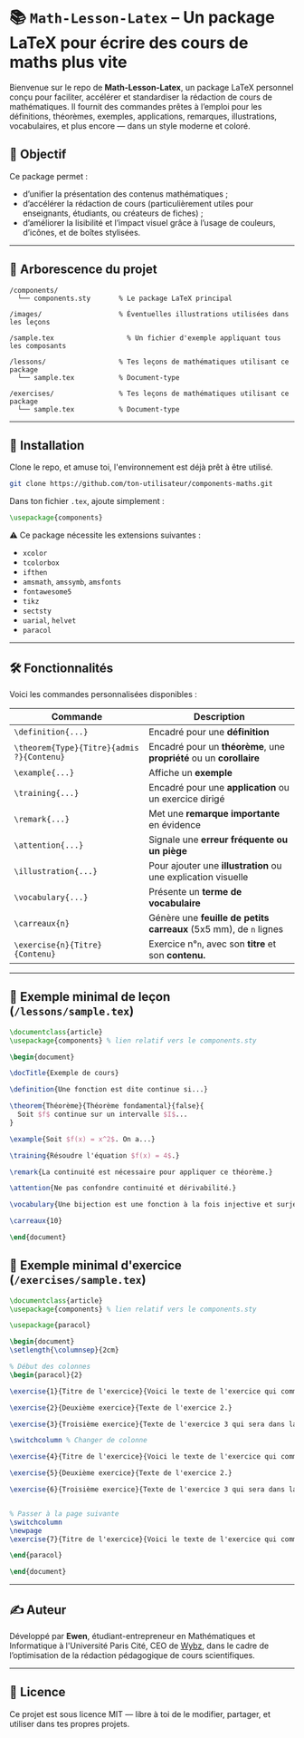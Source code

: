 # 📚 `Math-Lesson-Latex` – Un package LaTeX pour écrire des cours de maths plus vite

Bienvenue sur le repo de **Math-Lesson-Latex**, un package LaTeX personnel conçu pour faciliter, accélérer et standardiser la rédaction de cours de mathématiques. Il fournit des commandes prêtes à l’emploi pour les définitions, théorèmes, exemples, applications, remarques, illustrations, vocabulaires, et plus encore — dans un style moderne et coloré.

## 🌟 Objectif

Ce package permet :

* d’unifier la présentation des contenus mathématiques ;
* d’accélérer la rédaction de cours (particulièrement utiles pour enseignants, étudiants, ou créateurs de fiches) ;
* d’améliorer la lisibilité et l’impact visuel grâce à l’usage de couleurs, d’icônes, et de boîtes stylisées.

---

## 📁 Arborescence du projet

```
/components/
  └── components.sty       % Le package LaTeX principal

/images/                   % Éventuelles illustrations utilisées dans les leçons

/sample.tex                  % Un fichier d'exemple appliquant tous les composants

/lessons/                  % Tes leçons de mathématiques utilisant ce package
  └── sample.tex           % Document-type

/exercises/                % Tes leçons de mathématiques utilisant ce package
  └── sample.tex           % Document-type
```

---

## 🚀 Installation

Clone le repo, et amuse toi, l'environnement est déjà prêt à être utilisé.

```bash
git clone https://github.com/ton-utilisateur/components-maths.git
```

Dans ton fichier `.tex`, ajoute simplement :

```latex
\usepackage{components}
```

⚠️ Ce package nécessite les extensions suivantes :

* `xcolor`
* `tcolorbox`
* `ifthen`
* `amsmath`, `amssymb`, `amsfonts`
* `fontawesome5`
* `tikz`
* `sectsty`
* `uarial`, `helvet`
* `paracol`

---

## 🛠️ Fonctionnalités

Voici les commandes personnalisées disponibles :

| Commande                                  | Description                                                          |
| ----------------------------------------- | -------------------------------------------------------------------- |
| `\definition{...}`                        | Encadré pour une **définition**                                      |
| `\theorem{Type}{Titre}{admis ?}{Contenu}` | Encadré pour un **théorème**, une **propriété** ou un **corollaire** |
| `\example{...}`                           | Affiche un **exemple**                                               |
| `\training{...}`                          | Encadré pour une **application** ou un exercice dirigé               |
| `\remark{...}`                            | Met une **remarque importante** en évidence                          |
| `\attention{...}`                         | Signale une **erreur fréquente ou un piège**                         |
| `\illustration{...}`                      | Pour ajouter une **illustration** ou une explication visuelle        |
| `\vocabulary{...}`                        | Présente un **terme de vocabulaire**                                 |
| `\carreaux{n}`                            | Génère une **feuille de petits carreaux** (5x5 mm), de `n` lignes    |
| `\exercise{n}{Titre}{Contenu}`            | Exercice n°`n`, avec son **titre** et son **contenu.**              |

---

## 🧪 Exemple minimal de leçon (`/lessons/sample.tex`)

```latex
\documentclass{article}
\usepackage{components} % lien relatif vers le components.sty

\begin{document}

\docTitle{Exemple de cours}

\definition{Une fonction est dite continue si...}

\theorem{Théorème}{Théorème fondamental}{false}{
  Soit $f$ continue sur un intervalle $I$...
}

\example{Soit $f(x) = x^2$. On a...}

\training{Résoudre l'équation $f(x) = 4$.}

\remark{La continuité est nécessaire pour appliquer ce théorème.}

\attention{Ne pas confondre continuité et dérivabilité.}

\vocabulary{Une bijection est une fonction à la fois injective et surjective.}

\carreaux{10}

\end{document}
```
## 🧪 Exemple minimal d'exercice (`/exercises/sample.tex`)

```latex
\documentclass{article}
\usepackage{components} % lien relatif vers le components.sty

\usepackage{paracol}

\begin{document}
\setlength{\columnsep}{2cm}

% Début des colonnes
\begin{paracol}{2}

\exercise{1}{Titre de l'exercice}{Voici le texte de l'exercice qui commence sur la ligne d'après.}

\exercise{2}{Deuxième exercice}{Texte de l'exercice 2.}

\exercise{3}{Troisième exercice}{Texte de l'exercice 3 qui sera dans la colonne 2 si la colonne 1 est pleine.}

\switchcolumn % Changer de colonne

\exercise{4}{Titre de l'exercice}{Voici le texte de l'exercice qui commence sur la ligne d'après.}

\exercise{5}{Deuxième exercice}{Texte de l'exercice 2.}

\exercise{6}{Troisième exercice}{Texte de l'exercice 3 qui sera dans la colonne 2 si la colonne 1 est pleine.}


% Passer à la page suivante
\switchcolumn
\newpage
\exercise{7}{Titre de l'exercice}{Voici le texte de l'exercice qui commence sur la ligne d'après.}

\end{paracol}

\end{document}
```

---

## ✍️ Auteur

Développé par **Ewen**, étudiant-entrepreneur en Mathématiques et Informatique à l'Université Paris Cité, CEO de [Wybz](https://github.com/funoxpanda), dans le cadre de l’optimisation de la rédaction pédagogique de cours scientifiques.

---

## 📜 Licence

Ce projet est sous licence MIT — libre à toi de le modifier, partager, et utiliser dans tes propres projets.

